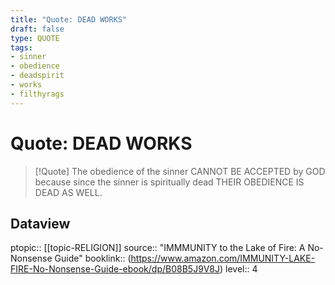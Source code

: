 ```yaml
---
title: "Quote: DEAD WORKS"
draft: false
type: QUOTE
tags:
- sinner
- obedience
- deadspirit
- works
- filthyrags
---
```


# Quote: DEAD WORKS
> [!Quote]
> The obedience of the sinner CANNOT BE ACCEPTED by GOD because since the sinner is spiritually dead THEIR OBEDIENCE IS DEAD AS WELL.

## Dataview
ptopic:: [[topic-RELIGION]]
source:: "IMMMUNITY to the Lake of Fire: A No-Nonsense Guide"
booklink:: (https://www.amazon.com/IMMUNITY-LAKE-FIRE-No-Nonsense-Guide-ebook/dp/B08B5J9V8J)
level:: 4